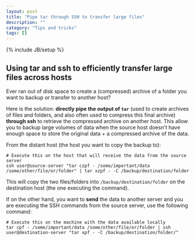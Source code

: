 ```yaml
---
layout: post
title: "Pipe tar through SSH to transfer large files"
description: ""
category: "Tips and tricks"
tags: []
---
```

{% include JB/setup %}

## Using tar and ssh to efficiently transfer large files across hosts

Ever ran out of disk space to create a (compressed) archive of a folder you want to backup or transfer to another host?

Here is the solution: **directly pipe the output of `tar`** (used to create archives of files and folders, and also often used to compress this final archive) **through ssh** to retrieve the compressed archive on another host. This allow you to backup large volumes of data when the source host doesn't have enough space to store the original data + a compressed archive of the data.

From the distant host (the host you want to copy the backup to):

    # Execute this on the host that will receive the data from the source server
    ssh user@source-server "tar czpf - /some/important/data /some/other/file/or/folder" | tar xzpf - -C /backup/destination/folder

This will copy the two files/folders into `/backup/destination/folder` on the destination host (the one executing the command).

If on the other hand, you want to **send** the data to another server and you are executing the SSH commands from the source server, use the following command:

    # Execute this on the machine with the data available locally
    tar cpf - /some/important/data /some/other/file/or/folder | ssh user@destination-server "tar xpf - -C /backup/destination/folder/"

